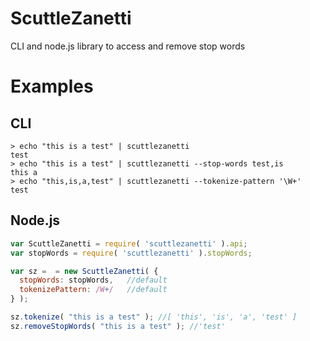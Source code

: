 # ScuttleZanetti
CLI and node.js library to access and remove stop words

# Examples
## CLI
```
> echo "this is a test" | scuttlezanetti
test
> echo "this is a test" | scuttlezanetti --stop-words test,is
this a
> echo "this,is,a,test" | scuttlezanetti --tokenize-pattern '\W+'
test
```

## Node.js
```javascript
var ScuttleZanetti = require( 'scuttlezanetti' ).api;
var stopWords = require( 'scuttlezanetti' ).stopWords;

var sz =  = new ScuttleZanetti( {
  stopWords: stopWords,   //default
  tokenizePattern: /W+/   //default
} );

sz.tokenize( "this is a test" ); //[ 'this', 'is', 'a', 'test' ]
sz.removeStopWords( "this is a test" ); //'test'
```
